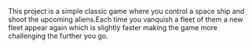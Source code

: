 This project is a simple classic game where you control a space ship and shoot the upcoming aliens.Each time you vanquish a fleet of them a new fleet appear again which is slightly faster
making the game more challenging the further you go.

